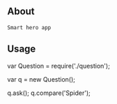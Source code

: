 ## About

    Smart hero app

## Usage

var Question = require('./question');

var q = new Question();

q.ask();
q.compare('Spider');